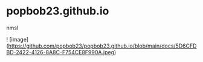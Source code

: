 # popbob23.github.io
nmsl

! [image] (https://github.com/popbob23/popbob23.github.io/blob/main/docs/5D6CFDBD-2422-4126-8A8C-F754CE8F990A.jpeg)
